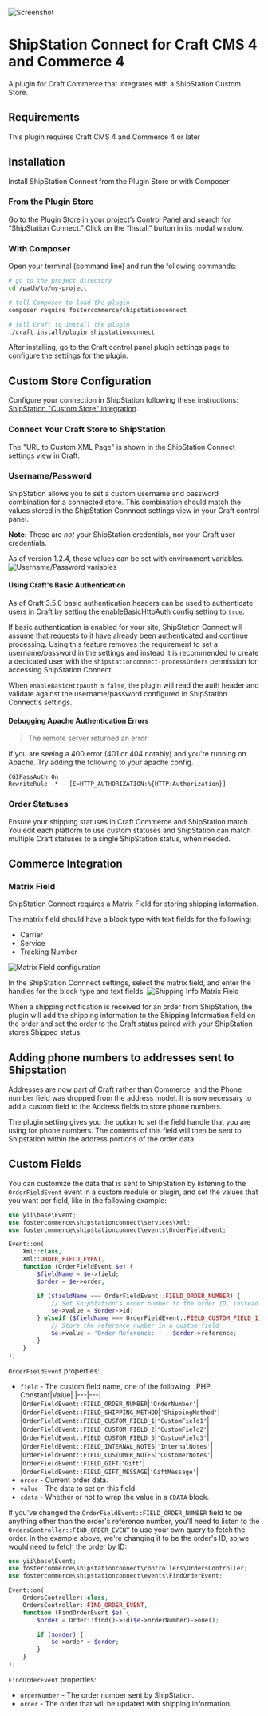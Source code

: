 ![Screenshot](resources/img/new-plugin-header.png)
# ShipStation Connect for Craft CMS 4 and Commerce 4

A plugin for Craft Commerce that integrates with a ShipStation Custom Store.

## Requirements

This plugin requires Craft CMS 4 and Commerce 4 or later

## Installation

Install ShipStation Connect from the Plugin Store or with Composer

### From the Plugin Store

Go to the Plugin Store in your project’s Control Panel and search for
“ShipStation Connect.” Click on the “Install” button in its modal window.

### With Composer

Open your terminal (command line) and run the following commands:

```bash
# go to the project directory
cd /path/to/my-project

# tell Composer to load the plugin
composer require fostercommerce/shipstationconnect

# tell Craft to install the plugin
./craft install/plugin shipstationconnect
```

After installing, go to the Craft control panel plugin settings page to
configure the settings for the plugin.

## Custom Store Configuration

Configure your connection in ShipStation following these instructions:
[ShipStation "Custom Store" integration](https://help.shipstation.com/hc/en-us/articles/360025856192-Custom-Store-Development-Guide#UUID-685007d9-4cda-06f2-d2f6-011ab46805af_UUID-001f552d-4260-aeb0-8a23-0f6ff166e045).

### Connect Your Craft Store to ShipStation

The "URL to Custom XML Page" is shown in the ShipStation Connect settings view
in Craft.

### Username/Password

ShipStation allows you to set a custom username and password combination for a
connected store. This combination should match the values stored in the
ShipStation Connnect settings view in your Craft control panel.

**Note:** These are *not* your ShipStation credentials, nor your Craft user
credentials.

As of version 1.2.4, these values can be set with environment variables.
![Username/Password variables](screenshots/username-password-env-values.png)

#### Using Craft's Basic Authentication

As of Craft 3.5.0 basic authentication headers can be used to authenticate users
in Craft by setting the
[enableBasicHttpAuth](https://github.com/craftcms/cms/commit/0bb12973635f8cd3cfa11e97b94306dc643c054b)
config setting to `true`.

If basic authentication is enabled for your site,
ShipStation Connect will assume that requests to it have already been
authenticated and continue processing. Using this feature removes the
requirement to set a username/password in the settings and instead it is
recommended to create a dedicated user with the
`shipstationconnect-processOrders` permission for accessing ShipStation Connect.

When `enableBasicHttpAuth` is `false`, the plugin will read the auth header and
validate against the username/password configured in ShipStation Connect's
settings.

#### Debugging Apache Authentication Errors

> The remote server returned an error

If you are seeing a 400 error (401 or 404 notably) and you're running on Apache.
Try adding the following to your apache config.

```
CGIPassAuth On
RewriteRule .* - [E=HTTP_AUTHORIZATION:%{HTTP:Authorization}]
```

### Order Statuses

Ensure your shipping statuses in Craft Commerce and ShipStation match. You edit
each platform to use custom statuses and ShipStation can match multiple Craft
statuses to a single ShipStation status, when needed.

## Commerce Integration

### Matrix Field

ShipStation Connect requires a Matrix Field for storing shipping information.

The matrix field should have a block type with text fields for the following:

- Carrier
- Service
- Tracking Number

![Matrix Field configuration](screenshots/matrix_field.png)

In the ShipStation Connnect settings, select the matrix field, and enter the
handles for the block type and text fields.
![Shipping Info Matrix Field](screenshots/shipping-info-matrix-field.png)

When a shipping notification is received for an order from ShipStation, the
plugin will add the shipping information to the Shipping Information field on
the order and set the order to the Craft status paired with your ShipStation
stores Shipped status.


## Adding phone numbers to addresses sent to Shipstation

Addresses are now part of Craft rather than Commerce, and the Phone number field was dropped from the address model. It is now necessary to add a custom field to the Address fields to store phone numbers.

The plugin setting gives you the option to set the field handle that you are using for phone numbers. The contents of this field will then be sent to Shipstation within the address portions of the order data.

## Custom Fields

You can customize the data that is sent to ShipStation by listening to the `OrderFieldEvent` event in a custom module or plugin, and set the values that you want per field, like in the following example:

```php
use yii\base\Event;
use fostercommerce\shipstationconnect\services\Xml;
use fostercommerce\shipstationconnect\events\OrderFieldEvent;

Event::on(
    Xml::class,
    Xml::ORDER_FIELD_EVENT,
    function (OrderFieldEvent $e) {
        $fieldName = $e->field;
        $order = $e->order;

        if ($fieldName === OrderFieldEvent::FIELD_ORDER_NUMBER) {
            // Set ShipStation's order number to the order ID, instead of the default reference number
            $e->value = $order->id;
        } elseif ($fieldName === OrderFieldEvent::FIELD_CUSTOM_FIELD_1) {
            // Store the reference number in a custom field
            $e->value = 'Order Reference: ' . $order->reference;
        }
    }
);
```

`OrderFieldEvent` properties:

- `field` - The custom field name, one of the following:
  |PHP Constant|Value|
  |---|---|
  |`OrderFieldEvent::FIELD_ORDER_NUMBER`|`'OrderNumber'`|
  |`OrderFieldEvent::FIELD_SHIPPING_METHOD`|`'ShippingMethod'`|
  |`OrderFieldEvent::FIELD_CUSTOM_FIELD_1`|`'CustomField1'`|
  |`OrderFieldEvent::FIELD_CUSTOM_FIELD_2`|`'CustomField2'`|
  |`OrderFieldEvent::FIELD_CUSTOM_FIELD_3`|`'CustomField3'`|
  |`OrderFieldEvent::FIELD_INTERNAL_NOTES`|`'InternalNotes'`|
  |`OrderFieldEvent::FIELD_CUSTOMER_NOTES`|`'CustomerNotes'`|
  |`OrderFieldEvent::FIELD_GIFT`|`'Gift'`|
  |`OrderFieldEvent::FIELD_GIFT_MESSAGE`|`'GiftMessage'`|
- `order` - Current order data.
- `value` - The data to set on this field.
- `cdata` - Whether or not to wrap the value in a `CDATA` block.

If you've changed the `OrderFieldEvent::FIELD_ORDER_NUMBER` field to be anything
other than the order's reference number, you'll need to listen to the
`OrdersController::FIND_ORDER_EVENT` to use your own query to fetch the order.
In the example above, we're changing it to be the order's ID, so we would need
to fetch the order by ID:

```php
use yii\base\Event;
use fostercommerce\shipstationconnect\controllers\OrdersController;
use fostercommerce\shipstationconnect\events\FindOrderEvent;

Event::on(
    OrdersController::class,
    OrdersController::FIND_ORDER_EVENT,
    function (FindOrderEvent $e) {
        $order = Order::find()->id($e->orderNumber)->one();

        if ($order) {
            $e->order = $order;
        }
    }
);
```

`FindOrderEvent` properties:

- `orderNumber` - The order number sent by ShipStation.
- `order` - The order that will be updated with shipping information.
